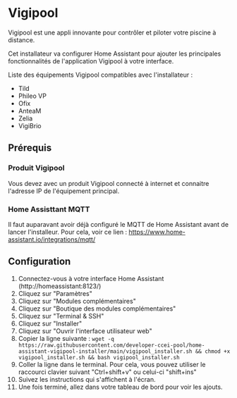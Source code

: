 # Vigipool

Vigipool est une appli innovante pour contrôler et piloter votre piscine à distance.

Cet installateur va configurer Home Assistant pour ajouter les principales fonctionnalités de l'application Vigipool à votre interface.

Liste des équipements Vigipool compatibles avec l'installateur : 
- Tild
- Phileo VP
- Ofix
- AnteaM
- Zelia
- VigiBrio 

## Prérequis

### Produit Vigipool

Vous devez avec un produit Vigipool connecté à internet et connaitre l'adresse IP de l'équipement principal.

### Home Assisttant MQTT

Il faut auparavant avoir déjà configuré le MQTT de Home Assistant avant de lancer l'installeur.
Pour cela, voir ce lien : https://www.home-assistant.io/integrations/mqtt/

## Configuration

1. Connectez-vous à votre interface Home Assistant (http://homeassistant:8123/)
1. Cliquez sur "Paramètres"
1. Cliquez sur "Modules complémentaires"
1. Cliquez sur "Boutique des modules complémentaires"
1. Cliquez sur "Terminal & SSH"
1. Cliquez sur "Installer"
1. Cliquez sur "Ouvrir l'interface utilisateur web"
1. Copier la ligne suivante : `wget -q https://raw.githubusercontent.com/developer-ccei-pool/home-assistant-vigipool-installer/main/vigipool_installer.sh && chmod +x vigipool_installer.sh && bash vigipool_installer.sh`
1. Coller la ligne dans le terminal. Pour cela, vous pouvez utiliser le raccourci clavier suivant "Ctrl+shift+v" ou celui-ci "shift+ins"
1. Suivez les instructions qui s'affichent à l'écran.
1. Une fois terminé, allez dans votre tableau de bord pour voir les ajouts.
